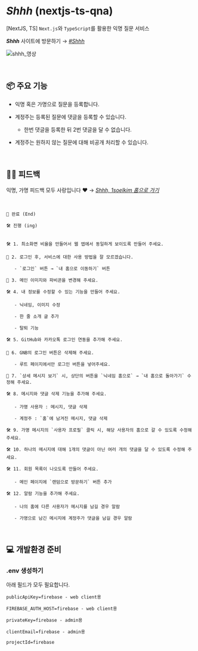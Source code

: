# _Shhh_ (nextjs-ts-qna)

[NextJS, TS] `Next.js`와 `TypeScript`를 활용한 익명 질문 서비스

**_Shhh_** 사이트에 방문하기 →  _[#Shhh](https://shhh-three.vercel.app/1soelkim)_

![shhh_영상](https://github.com/1three/nextjs-ts-qna/assets/94810322/412cb87e-ac5a-48fe-b8e0-c92aba04ed9c)

<br>

## 📦 주요 기능

- 익명 혹은 가명으로 질문을 등록합니다.

- 계정주는 등록된 질문에 댓글을 등록할 수 있습니다.
  
  - 한번 댓글을 등록한 뒤 2번 댓글을 달 수 없습니다.

- 계정주는 원하지 않는 질문에 대해 비공개 처리할 수 있습니다.

<br>

## 👋🏻 피드백

익명, 가명 피드백 모두 사랑입니다 ♥︎ → _[Shhh, 1soelkim 홈으로 가기](https://shhh-three.vercel.app/1soelkim)_

<br>

```
💎 완료 (End)

🛠️ 진행 (ing)


🛠️ 1. 최소화면 비율을 만들어서 웹 앱에서 동일하게 보이도록 만들어 주세요.

💎 2. 로그인 후, 서비스에 대한 사용 방법을 잘 모르겠습니다.

   - `로그인` 버튼 → `내 홈으로 이동하기` 버튼

💎 3. 메인 이미지와 파비콘을 변경해 주세요.

🛠️ 4. 내 정보를 수정할 수 있는 기능을 만들어 주세요.

   - 닉네임, 이미지 수정

   - 한 줄 소개 글 추가

   - 탈퇴 기능

🛠️ 5. GitHub와 카카오톡 로그인 연동을 추가해 주세요.

💎 6. GNB의 로그인 버튼은 삭제해 주세요.

   - 루트 페이지에서만 로그인 버튼을 넣어주세요.

💎 7. `상세 메시지 보기` 시, 상단의 버튼을 `닉네임 홈으로` → `내 홈으로 돌아가기` 수정해 주세요.

🛠️ 8. 메시지와 댓글 삭제 기능을 추가해 주세요.

   - 가명 사용자 : 메시지, 댓글 삭제

   - 계정주 : `홈`에 남겨진 메시지, 댓글 삭제

🛠️ 9. 가명 메시지의 `사용자 프로필` 클릭 시, 해당 사용자의 홈으로 갈 수 있도록 수정해 주세요.

🛠️ 10. 하나의 메시지에 대해 1개의 댓글이 아닌 여러 개의 댓글을 달 수 있도록 수정해 주세요.

🛠️ 11. 회원 목록이 나오도록 만들어 주세요.

   - 메인 페이지에 `랜덤으로 방문하기` 버튼 추가

🛠️ 12. 알람 기능을 추가해 주세요.

   - 나의 홈에 다른 사용자가 메시지를 남길 경우 알람

   - 가명으로 남긴 메시지에 계정주가 댓글을 남길 경우 알람
```

<br>

## 💻 개발환경 준비

### .env 생성하기

아래 필드가 모두 필요합니다.

```
publicApiKey=firebase - web client용

FIREBASE_AUTH_HOST=firebase - web client용

privateKey=firebase - admin용

clientEmail=firebase - admin용

projectId=firebase
```
